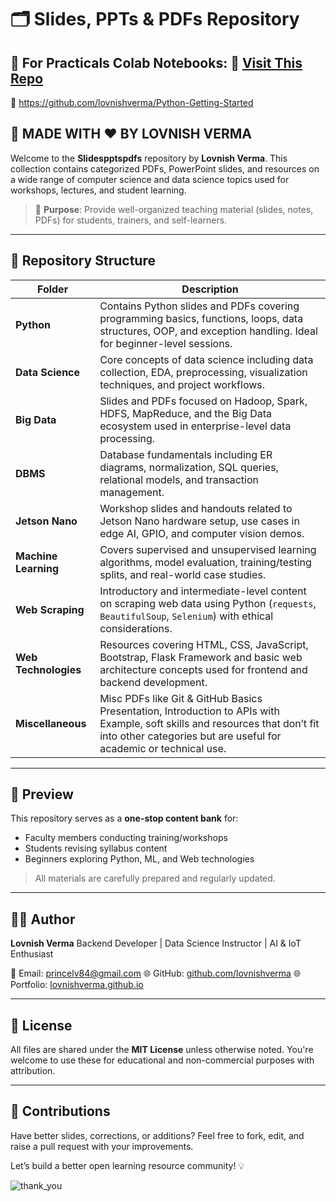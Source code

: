 # 🗂️ Slides, PPTs & PDFs Repository

## 📌 For Practicals Colab Notebooks: 🔗 [Visit This Repo](https://github.com/lovnishverma/Python-Getting-Started)
🔗 https://github.com/lovnishverma/Python-Getting-Started
## 📌 MADE WITH ❤️ BY LOVNISH VERMA

Welcome to the **Slidespptspdfs** repository by **Lovnish Verma**. This collection contains categorized PDFs, PowerPoint slides, and resources on a wide range of computer science and data science topics used for workshops, lectures, and student learning.

> 🎯 **Purpose**: Provide well-organized teaching material (slides, notes, PDFs) for students, trainers, and self-learners.

---

## 📁 Repository Structure

| Folder               | Description                                                                                                                                                     |
| -------------------- | --------------------------------------------------------------------------------------------------------------------------------------------------------------- |
| **Python**         | Contains Python slides and PDFs covering programming basics, functions, loops, data structures, OOP, and exception handling. Ideal for beginner-level sessions. |
| **Data Science**     | Core concepts of data science including data collection, EDA, preprocessing, visualization techniques, and project workflows.                                   |
| **Big Data**         | Slides and PDFs focused on Hadoop, Spark, HDFS, MapReduce, and the Big Data ecosystem used in enterprise-level data processing.                                 |
| **DBMS**             | Database fundamentals including ER diagrams, normalization, SQL queries, relational models, and transaction management.                                         |
| **Jetson Nano**      | Workshop slides and handouts related to Jetson Nano hardware setup, use cases in edge AI, GPIO, and computer vision demos.                                      |
| **Machine Learning** | Covers supervised and unsupervised learning algorithms, model evaluation, training/testing splits, and real-world case studies.                                 |
| **Web Scraping**     | Introductory and intermediate-level content on scraping web data using Python (`requests`, `BeautifulSoup`, `Selenium`) with ethical considerations.            |
| **Web Technologies** | Resources covering HTML, CSS, JavaScript, Bootstrap, Flask Framework and basic web architecture concepts used for frontend and backend development.                                         |
| **Miscellaneous**    | Misc PDFs like Git & GitHub Basics Presentation, Introduction to APIs with Example, soft skills and resources that don’t fit into other categories but are useful for academic or technical use.                             |

---

## 📸 Preview

This repository serves as a **one-stop content bank** for:

* Faculty members conducting training/workshops
* Students revising syllabus content
* Beginners exploring Python, ML, and Web technologies

> All materials are carefully prepared and regularly updated.

---

## 🧑‍🏫 Author

**Lovnish Verma**
Backend Developer | Data Science Instructor | AI & IoT Enthusiast

📧 Email: [princelv84@gmail.com](mailto:princelv84@gmail.com)
🌐 GitHub: [github.com/lovnishverma](https://github.com/lovnishverma)
🌐 Portfolio: [lovnishverma.github.io](https://lovnishverma.github.io/)

---

## 📜 License

All files are shared under the **MIT License** unless otherwise noted. You're welcome to use these for educational and non-commercial purposes with attribution.

---

## 🙌 Contributions

Have better slides, corrections, or additions?
Feel free to fork, edit, and raise a pull request with your improvements.

Let’s build a better open learning resource community! 💡

![thank_you](https://github.com/user-attachments/assets/77f46062-a334-4747-b30e-0c0ec52a5070)


